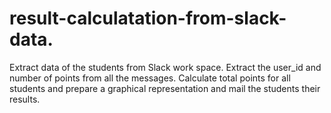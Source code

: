 # result-calculatation-from-slack-data.
Extract data of the students from Slack work space. Extract the user_id and number of points from all the messages. Calculate total points for all students and prepare a graphical representation and mail the students their results.
